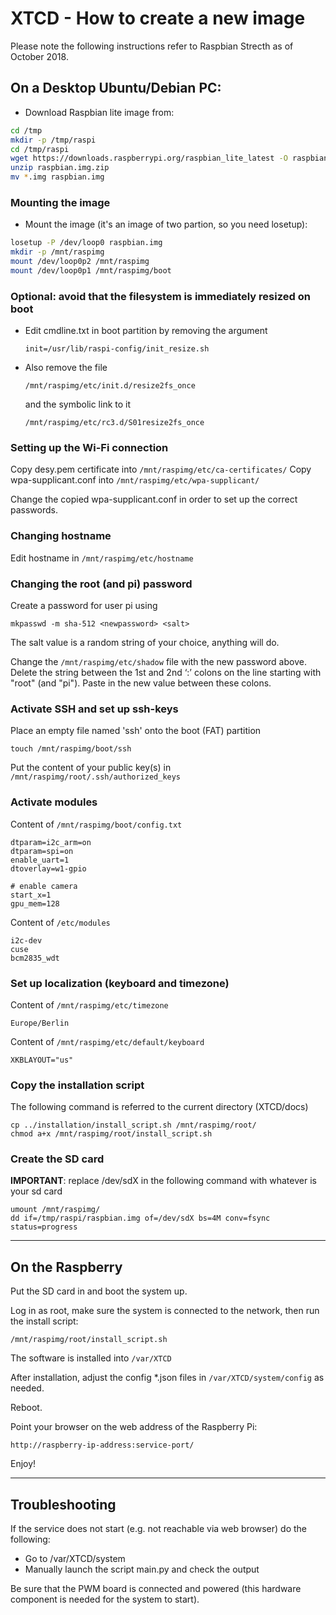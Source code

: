# XTCD - How to create a new image

Please note the following instructions refer to Raspbian Strecth as of October 2018.

## On a Desktop Ubuntu/Debian PC:

- Download Raspbian lite image from:

```bash
cd /tmp
mkdir -p /tmp/raspi
cd /tmp/raspi
wget https://downloads.raspberrypi.org/raspbian_lite_latest -O raspbian.img.zip
unzip raspbian.img.zip
mv *.img raspbian.img
```

### Mounting the image 

- Mount the image (it's an image of two partion, so you need losetup):

```bash
losetup -P /dev/loop0 raspbian.img
mkdir -p /mnt/raspimg
mount /dev/loop0p2 /mnt/raspimg
mount /dev/loop0p1 /mnt/raspimg/boot
```

### Optional: avoid that the filesystem is immediately resized on boot

- Edit cmdline.txt in boot partition by removing the argument

	`init=/usr/lib/raspi-config/init_resize.sh`

- Also remove the file

	`/mnt/raspimg/etc/init.d/resize2fs_once`

	and the symbolic link to it

	`/mnt/raspimg/etc/rc3.d/S01resize2fs_once`

### Setting up the Wi-Fi connection 

Copy desy.pem certificate into `/mnt/raspimg/etc/ca-certificates/`
Copy wpa-supplicant.conf into `/mnt/raspimg/etc/wpa-supplicant/`

Change the copied wpa-supplicant.conf in order to set up the correct passwords.

### Changing hostname

Edit hostname in `/mnt/raspimg/etc/hostname`

### Changing the root (and pi) password

Create a password for user pi using 

	mkpasswd -m sha-512 <newpassword> <salt> 

The salt value is a random string of your choice, anything will do.

Change the `/mnt/raspimg/etc/shadow` file with the new password above. Delete the string between the 1st and 2nd ‘:’ colons on the line starting with "root" (and "pi"). Paste in the new value between these colons.

### Activate SSH and set up ssh-keys


Place an empty file named 'ssh' onto the boot (FAT) partition

	touch /mnt/raspimg/boot/ssh

Put the content of your public key(s) in `/mnt/raspimg/root/.ssh/authorized_keys`

### Activate modules

Content of `/mnt/raspimg/boot/config.txt`

	dtparam=i2c_arm=on
	dtparam=spi=on
	enable_uart=1
	dtoverlay=w1-gpio

	# enable camera
	start_x=1
	gpu_mem=128

Content of `/etc/modules`

	i2c-dev
	cuse
	bcm2835_wdt


### Set up localization (keyboard and timezone)

Content of `/mnt/raspimg/etc/timezone`

	Europe/Berlin

Content of `/mnt/raspimg/etc/default/keyboard`

	XKBLAYOUT="us"


### Copy the installation script

The following command is referred to the current directory (XTCD/docs)
	
	cp ../installation/install_script.sh /mnt/raspimg/root/
	chmod a+x /mnt/raspimg/root/install_script.sh


### Create the SD card

**IMPORTANT**: replace /dev/sdX in the following command with whatever is your sd card

	umount /mnt/raspimg/
	dd if=/tmp/raspi/raspbian.img of=/dev/sdX bs=4M conv=fsync status=progress

----------------------------------------------------------------------------

## On the Raspberry	

Put the SD card in and boot the system up.

Log in as root, make sure the system is connected to the network, then run the install script:

	/mnt/raspimg/root/install_script.sh

The software is installed into `/var/XTCD`

After installation, adjust the config *.json files in `/var/XTCD/system/config` as needed.

Reboot.

Point your browser on the web address of the Raspberry Pi:

	http://raspberry-ip-address:service-port/

Enjoy!

-----------------------------------------------------------------------------

## Troubleshooting

If the service does not start (e.g. not reachable via web browser) do the following:

- Go to /var/XTCD/system
- Manually launch the script main.py and check the output

Be sure that the PWM board is connected and powered (this hardware component is needed for the system to start).

